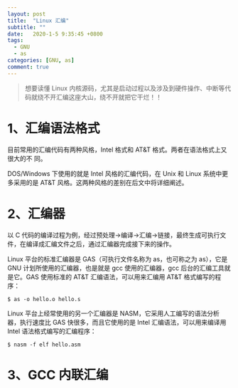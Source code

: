 ```yaml
---
layout: post
title:  "Linux 汇编"
subtitle: ""
date:   2020-1-5 9:35:45 +0800
tags:
  - GNU
  - as
categories: [GNU, as]
comment: true
---
```


>想要读懂 Linux 内核源码，尤其是启动过程以及涉及到硬件操作、中断等代码就绕不开汇编这座大山，绕不开就把它干烂！！

# 1、汇编语法格式

目前常用的汇编代码有两种风格，Intel 格式和 AT&T 格式。两者在语法格式上又很大的不 同。

DOS/Windows 下使用的就是 Intel 风格的汇编代码，在 Unix 和 Linux 系统中更多采用的是 AT&T 风格。这两种风格的差别在后文中将详细阐述。

# 2、汇编器

以 C 代码的编译过程为例，经过预处理->编译->汇编->链接，最终生成可执行文件，在编译成汇编文件之后，通过汇编器完成接下来的操作。

Linux 平台的标准汇编器是 GAS（可执行文件名称为 as，也可称之为 as），它是 GNU 计划所使用的汇编器，也是就是 gcc 使用的汇编器，gcc 后台的汇编工具就是它。GAS 使用标准的 AT&T 汇编语法，可以用来汇编用 AT&T 格式编写的程序：

```shell
$ as -o hello.o hello.s
```

Linux 平台上经常使用的另一个汇编器是 NASM，它采用人工编写的语法分析器，执行速度比 GAS 快很多，而且它使用的是 Intel 汇编语法，可以用来编译用 Intel 语法格式编写的汇编程序：

```shell
$ nasm -f elf hello.asm
```

# 3、GCC 内联汇编





